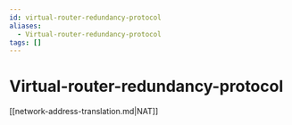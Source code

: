 ```yaml
---
id: virtual-router-redundancy-protocol
aliases:
  - Virtual-router-redundancy-protocol
tags: []
---
```


# Virtual-router-redundancy-protocol





[[network-address-translation.md|NAT]]


